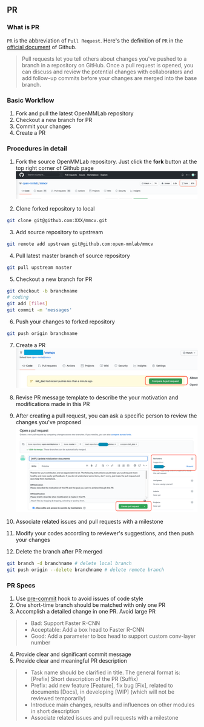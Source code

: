 ## PR

### What is PR
`PR` is the abbreviation of `Pull Request`. Here's the definition of `PR` in the [official document](https://docs.github.com/en/github/collaborating-with-pull-requests/proposing-changes-to-your-work-with-pull-requests/about-pull-requests) of Github.

> Pull requests let you tell others about changes you've pushed to a branch in a repository on GitHub. Once a pull request is opened, you can discuss and review the potential changes with collaborators and add follow-up commits before your changes are merged into the base branch.

### Basic Workflow
1. Fork and pull the latest OpenMMLab repository
2. Checkout a new branch for PR
3. Commit your changes
4. Create a PR

### Procedures in detail
1. Fork the source OpenMMLab repository. Just click the **fork** button at the top right corner of Github page \
![avatar](../_static/community/1.png)

2. Clone forked repository to local
```bash
git clone git@github.com:XXX/mmcv.git
```

3. Add source repository to upstream
```bash
git remote add upstream git@github.com:open-mmlab/mmcv
```

4. Pull latest master branch of source repository
```bash
git pull upstream master
```

5. Checkout a new branch for PR
```bash
git checkout -b branchname
# coding
git add [files]
git commit -m 'messages'
```

6. Push your changes to forked repository
```bash
git push origin branchname
```

7. Create a PR
![avatar](../_static/community/2.png)

8. Revise PR message template to describe the your motivation and modifications made in this PR
9. After creating a pull request, you can ask a specific person to review the changes you've proposed
![avatar](../_static/community/3.png)

9. Associate related issues and pull requests with a milestone
10. Modify your codes according to reviewer's suggestions, and then push your changes
11. Delete the branch after PR merged
```bash
git branch -d branchname # delete local branch
git push origin --delete branchname # delete remote branch
```

### PR Specs
1. Use [pre-commit](https://pre-commit.com) hook to avoid issues of code style
2. One short-time branch should be matched with only one PR
3. Accomplish a detailed change in one PR. Avoid large PR
>- Bad: Support Faster R-CNN
>- Acceptable: Add a box head to Faster R-CNN
>- Good: Add a parameter to box head to support custom conv-layer number
4. Provide clear and significant commit message
5. Provide clear and meaningful PR description
>- Task name should be clarified in title. The general format is: [Prefix] Short description of the PR (Suffix)
>- Prefix: add new feature [Feature], fix bug [Fix], related to documents [Docs], in developing [WIP] (which will not be reviewed temporarily)
>- Introduce main changes, results and influences on other modules in short description
>- Associate related issues and pull requests with a milestone